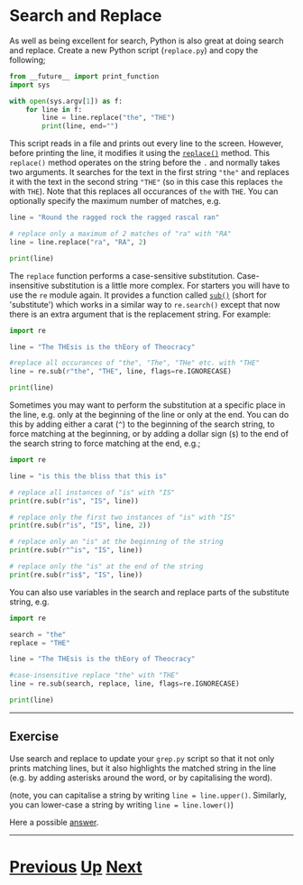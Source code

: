 # Search and Replace

As well as being excellent for search, Python is also great at doing search and replace.
Create a new Python script (`replace.py`) and copy the following;

```python
from __future__ import print_function
import sys

with open(sys.argv[1]) as f:
    for line in f:
        line = line.replace("the", "THE")
        print(line, end="")
```

This script reads in a file and prints out every line to the screen. However, before printing the line, it modifies it using the [`replace()`](https://docs.python.org/library/stdtypes.html#str.replace) method. This `replace()` method operates on the string before the `.` and normally takes two arguments. It searches for the text in the first string `"the"` and replaces it with the text in the second string `"THE"` (so in this case this replaces `the` with `THE`). Note that this replaces all occurances of `the` with `THE`. You can optionally specify the maximum number of matches, e.g.

```python
line = "Round the ragged rock the ragged rascal ran"

# replace only a maximum of 2 matches of "ra" with "RA"
line = line.replace("ra", "RA", 2)

print(line)
```

The `replace` function performs a case-sensitive substitution.
Case-insensitive substitution is a little more complex.
For starters you will have to use the `re` module again.
It provides a function called [`sub()`](https://docs.python.org/library/re.html#re.sub) (short for 'substitute') which works in a similar way to `re.search()` except that now there is an extra argument that is the replacement string.
For example:

```python
import re

line = "The THEsis is the thEory of Theocracy"

#replace all occurances of "the", "The", "THe" etc. with "THE"
line = re.sub(r"the", "THE", line, flags=re.IGNORECASE)

print(line)
```

Sometimes you may want to perform the substitution at a specific place in the line, e.g. only at the beginning of the line or only at the end. You can do this by adding either a carat (`^`) to the beginning of the search string, to force matching at the beginning, or by adding a dollar sign (`$`) to the end of the search string to force matching at the end, e.g.;

```python
import re

line = "is this the bliss that this is"

# replace all instances of "is" with "IS"
print(re.sub(r"is", "IS", line))

# replace only the first two instances of "is" with "IS"
print(re.sub(r"is", "IS", line, 2))

# replace only an "is" at the beginning of the string
print(re.sub(r"^is", "IS", line))

# replace only the "is" at the end of the string
print(re.sub(r"is$", "IS", line))
```

You can also use variables in the search and replace parts of the substitute string, e.g.

```python
import re

search = "the"
replace = "THE"

line = "The THEsis is the thEory of Theocracy"

#case-insensitive replace "the" with "THE"
line = re.sub(search, replace, line, flags=re.IGNORECASE)

print(line)
```

***

## Exercise

Use search and replace to update your `grep.py` script so that it not only prints matching lines, but it also highlights the matched string in the line (e.g. by adding asterisks around the word, or by capitalising the word).

(note, you can capitalise a string by writing `line = line.upper()`. Similarly, you can lower-case a string by writing `line = line.lower()`)

Here a possible [answer](replacing_answer.md).

***

# [Previous](searching.md) [Up](README.md) [Next](running.md)
